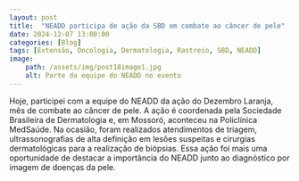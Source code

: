 ```yaml
---
layout: post
title:  "NEADD participa de ação da SBD em combate ao câncer de pele"
date: 2024-12-07 13:00:00
categories: [Blog]
tags: [Extensão, Oncologia, Dermatologia, Rastreio, SBD, NEADD]
image: 
    path: /assets/img/post18image1.jpg
    alt: Parte da equipe do NEADD no evento
---
```


Hoje, participei com a equipe do NEADD da ação do Dezembro Laranja, mês de combate ao câncer de pele. A ação é coordenada pela Sociedade Brasileira de Dermatologia e, em Mossoró, aconteceu na Policlínica MedSaúde. Na ocasião, foram realizados atendimentos de triagem, ultrassonografias de alta definição em lesões suspeitas e cirurgias dermatológicas para a realização de biópsias. Essa ação foi mais uma oportunidade de destacar a importância do NEADD junto ao diagnóstico por imagem de doenças da pele.